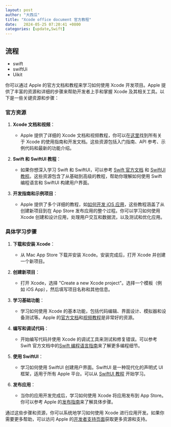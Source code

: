 ```yaml
---
layout: post
author: "大西瓜"
title: "Xcode office document 官方教程"
date:   2024-05-25 07:20:41 +0800
categories: [update,Swift] 
---
```


## 流程
-	swift 
-	swiftUi
-	Uikit

你可以通过 Apple 的官方文档和教程来学习如何使用 Xcode 开发项目。Apple 提供了丰富的资源和详细的步骤来帮助开发者上手和掌握 Xcode 及其相关工具。以下是一些关键资源和步骤：

### 官方资源

1. **Xcode 文档和视频**：
   - Apple 提供了详细的 Xcode 文档和视频教程，你可以在[这里](https://developer.apple.com/documentation/xcode)找到所有关于 Xcode 的使用指南和开发文档。这些资源包括入门指南、API 参考、示例代码和最新的功能介绍。

2. **Swift 和 SwiftUI 教程**：
   - 如果你想深入学习 Swift 和 SwiftUI，可以参考 [Swift 官方文档](https://developer.apple.com/documentation/swift) 和 [SwiftUI 教程](https://developer.apple.com/documentation/swiftui)。这些资源包含了从基础到高级的教程，帮助你理解如何使用 Swift 编程语言和 SwiftUI 构建用户界面。

3. **开发指南和示例项目**：
   - Apple 提供了多个详细的教程，如[如何开发 iOS 应用](https://developer.apple.com/tutorials/app-dev-training)，这些教程涵盖了从创建新项目到在 App Store 发布应用的整个过程。你可以学习如何使用 Xcode 创建和设计应用，处理用户交互和数据流，以及测试和优化应用。

### 具体学习步骤

1. **下载和安装 Xcode**：
   - 从 Mac App Store 下载并安装 Xcode。安装完成后，打开 Xcode 并创建一个新项目。

2. **创建新项目**：
   - 打开 Xcode，选择 "Create a new Xcode project"。选择一个模板（例如 iOS App），然后填写项目名称和其他信息。

3. **学习基础功能**：
   - 学习如何使用 Xcode 的基本功能，包括代码编辑、界面设计、模拟器和设备测试等。Apple 的[官方文档](https://developer.apple.com/documentation/xcode)和[视频教程](https://developer.apple.com/videos)是非常好的资源。

4. **编写和调试代码**：
   - 开始编写代码并使用 Xcode 的调试工具来测试和修复错误。可以参考 Swift 官方文档中的[Swift 编程语言指南](https://docs.swift.org/swift-book/)来了解更多编程细节。

5. **使用 SwiftUI**：
   - 学习如何使用 SwiftUI 创建用户界面。SwiftUI 是一种现代化的声明式 UI 框架，适用于所有 Apple 平台。可以从 [SwiftUI 教程](https://developer.apple.com/tutorials/swiftui) 开始学习。

6. **发布应用**：
   - 当你的应用开发完成后，学习如何使用 Xcode 将应用发布到 App Store。你可以参考 Apple 的[发布指南](https://developer.apple.com/documentation/xcode/distributing_your_app_for_beta_testing_and_releases)来了解具体步骤。

通过这些步骤和资源，你可以系统地学习如何使用 Xcode 进行应用开发。如果你需要更多帮助，可以访问 Apple 的[开发者支持页面](https://developer.apple.com/support)获取更多资源和支持。
